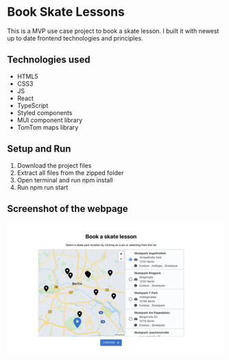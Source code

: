 # Book Skate Lessons

This is a MVP use case project to book a skate lesson. I built it with newest up to date frontend technologies and principles.

## Technologies used

- HTML5
- CSS3
- JS
- React
- TypeScript
- Styled components
- MUI component library
- TomTom maps library

## Setup and Run

1. Download the project files
2. Extract all files from the zipped folder
3. Open terminal and run npm install
4. Run npm run start

## Screenshot of the webpage

![Screenshot of the webpage](./screenshot.png)
